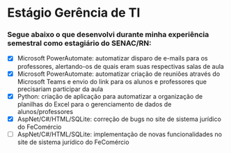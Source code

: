 # Estágio Gerência de TI

### Segue abaixo o que desenvolvi durante minha experiência semestral como estagiário do SENAC/RN:

- [x] Microsoft PowerAutomate: automatizar disparo de e-mails para os professores, alertando-os de quais eram suas respectivas salas de aula
- [x] Microsoft PowerAutomate: automatizar criação de reuniões através do Microsoft Teams e envio do link para os alunos e professores que precisariam participar da aula
- [x] Python: criação de aplicação para automatizar a organização de planilhas do Excel para o gerenciamento de dados de alunos/professores
- [x] AspNet/C#/HTML/SQLite: correção de bugs no site de sistema jurídico do FeComércio
- [ ] AspNet/C#/HTML/SQLite: implementação de novas funcionalidades no site de sistema jurídico do FeComércio

##
